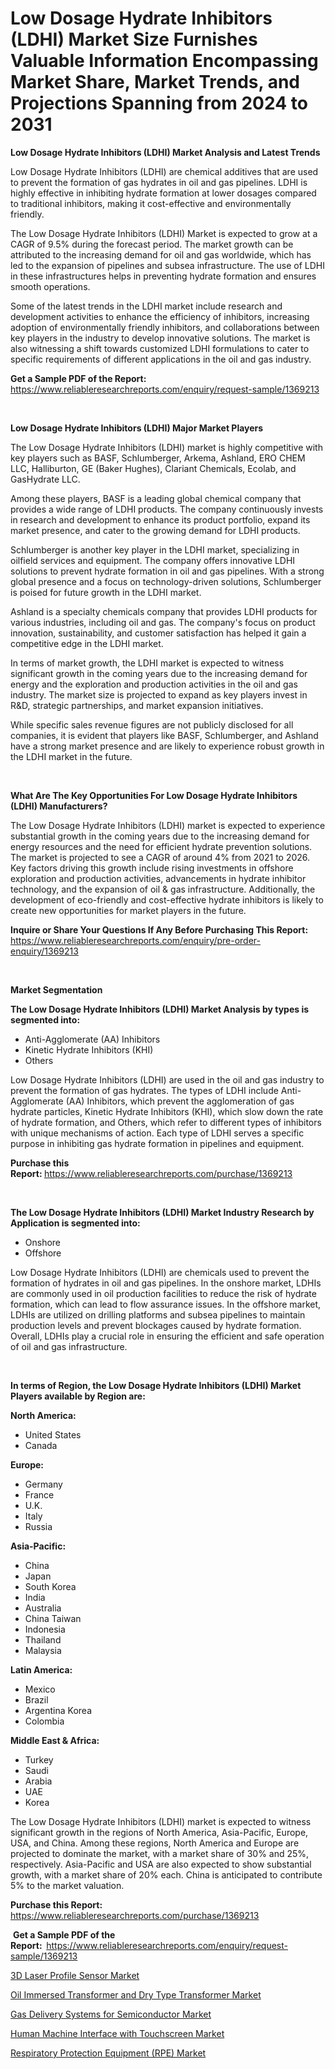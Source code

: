 <p><h1>Low Dosage Hydrate Inhibitors (LDHI) Market Size Furnishes Valuable Information Encompassing Market Share, Market Trends, and Projections Spanning from 2024 to 2031</h1></p><p><strong>Low Dosage Hydrate Inhibitors (LDHI) Market Analysis and Latest Trends</strong></p>
<p><p>Low Dosage Hydrate Inhibitors (LDHI) are chemical additives that are used to prevent the formation of gas hydrates in oil and gas pipelines. LDHI is highly effective in inhibiting hydrate formation at lower dosages compared to traditional inhibitors, making it cost-effective and environmentally friendly.</p><p>The Low Dosage Hydrate Inhibitors (LDHI) Market is expected to grow at a CAGR of 9.5% during the forecast period. The market growth can be attributed to the increasing demand for oil and gas worldwide, which has led to the expansion of pipelines and subsea infrastructure. The use of LDHI in these infrastructures helps in preventing hydrate formation and ensures smooth operations.</p><p>Some of the latest trends in the LDHI market include research and development activities to enhance the efficiency of inhibitors, increasing adoption of environmentally friendly inhibitors, and collaborations between key players in the industry to develop innovative solutions. The market is also witnessing a shift towards customized LDHI formulations to cater to specific requirements of different applications in the oil and gas industry.</p></p>
<p><strong>Get a Sample PDF of the Report:&nbsp;</strong> <a href="https://www.reliableresearchreports.com/enquiry/request-sample/1369213">https://www.reliableresearchreports.com/enquiry/request-sample/1369213</a></p>
<p>&nbsp;</p>
<p><strong>Low Dosage Hydrate Inhibitors (LDHI) Major Market Players</strong></p>
<p><p>The Low Dosage Hydrate Inhibitors (LDHI) market is highly competitive with key players such as BASF, Schlumberger, Arkema, Ashland, ERO CHEM LLC, Halliburton, GE (Baker Hughes), Clariant Chemicals, Ecolab, and GasHydrate LLC. </p><p>Among these players, BASF is a leading global chemical company that provides a wide range of LDHI products. The company continuously invests in research and development to enhance its product portfolio, expand its market presence, and cater to the growing demand for LDHI products. </p><p>Schlumberger is another key player in the LDHI market, specializing in oilfield services and equipment. The company offers innovative LDHI solutions to prevent hydrate formation in oil and gas pipelines. With a strong global presence and a focus on technology-driven solutions, Schlumberger is poised for future growth in the LDHI market. </p><p>Ashland is a specialty chemicals company that provides LDHI products for various industries, including oil and gas. The company's focus on product innovation, sustainability, and customer satisfaction has helped it gain a competitive edge in the LDHI market. </p><p>In terms of market growth, the LDHI market is expected to witness significant growth in the coming years due to the increasing demand for energy and the exploration and production activities in the oil and gas industry. The market size is projected to expand as key players invest in R&D, strategic partnerships, and market expansion initiatives. </p><p>While specific sales revenue figures are not publicly disclosed for all companies, it is evident that players like BASF, Schlumberger, and Ashland have a strong market presence and are likely to experience robust growth in the LDHI market in the future.</p></p>
<p>&nbsp;</p>
<p><strong>What Are The Key Opportunities For Low Dosage Hydrate Inhibitors (LDHI) Manufacturers?</strong></p>
<p><p>The Low Dosage Hydrate Inhibitors (LDHI) market is expected to experience substantial growth in the coming years due to the increasing demand for energy resources and the need for efficient hydrate prevention solutions. The market is projected to see a CAGR of around 4% from 2021 to 2026. Key factors driving this growth include rising investments in offshore exploration and production activities, advancements in hydrate inhibitor technology, and the expansion of oil & gas infrastructure. Additionally, the development of eco-friendly and cost-effective hydrate inhibitors is likely to create new opportunities for market players in the future.</p></p>
<p><strong>Inquire or Share Your Questions If Any Before Purchasing This Report:</strong> <a href="https://www.reliableresearchreports.com/enquiry/pre-order-enquiry/1369213">https://www.reliableresearchreports.com/enquiry/pre-order-enquiry/1369213</a></p>
<p>&nbsp;</p>
<p><strong>Market Segmentation</strong></p>
<p><strong>The Low Dosage Hydrate Inhibitors (LDHI) Market Analysis by types is segmented into:</strong></p>
<p><ul><li>Anti-Agglomerate (AA) Inhibitors</li><li>Kinetic Hydrate Inhibitors (KHI)</li><li>Others</li></ul></p>
<p><p>Low Dosage Hydrate Inhibitors (LDHI) are used in the oil and gas industry to prevent the formation of gas hydrates. The types of LDHI include Anti-Agglomerate (AA) Inhibitors, which prevent the agglomeration of gas hydrate particles, Kinetic Hydrate Inhibitors (KHI), which slow down the rate of hydrate formation, and Others, which refer to different types of inhibitors with unique mechanisms of action. Each type of LDHI serves a specific purpose in inhibiting gas hydrate formation in pipelines and equipment.</p></p>
<p><strong>Purchase this Report:&nbsp;</strong><a href="https://www.reliableresearchreports.com/purchase/1369213">https://www.reliableresearchreports.com/purchase/1369213</a></p>
<p>&nbsp;</p>
<p><strong>The Low Dosage Hydrate Inhibitors (LDHI) Market Industry Research by Application is segmented into:</strong></p>
<p><ul><li>Onshore</li><li>Offshore</li></ul></p>
<p><p>Low Dosage Hydrate Inhibitors (LDHI) are chemicals used to prevent the formation of hydrates in oil and gas pipelines. In the onshore market, LDHIs are commonly used in oil production facilities to reduce the risk of hydrate formation, which can lead to flow assurance issues. In the offshore market, LDHIs are utilized on drilling platforms and subsea pipelines to maintain production levels and prevent blockages caused by hydrate formation. Overall, LDHIs play a crucial role in ensuring the efficient and safe operation of oil and gas infrastructure.</p></p>
<p>&nbsp;</p>
<p><strong>In terms of Region, the Low Dosage Hydrate Inhibitors (LDHI) Market Players available by Region are:</strong></p>
<p>
    <p> <strong> North America: </strong>
        <ul>
            <li>United States</li>
            <li>Canada</li>
        </ul>
        </p> 
    <p> <strong> Europe: </strong>
        <ul>
            <li>Germany</li>
            <li>France</li>
            <li>U.K.</li>
            <li>Italy</li>
            <li>Russia</li>
        </ul>
        </p> 
    <p> <strong> Asia-Pacific: </strong>
        <ul>
            <li>China</li>
            <li>Japan</li>
            <li>South Korea</li>
            <li>India</li>
            <li>Australia</li>
            <li>China Taiwan</li>
            <li>Indonesia</li>
            <li>Thailand</li>
            <li>Malaysia</li>
        </ul>
        </p> 
    <p> <strong> Latin America: </strong>
        <ul>
            <li>Mexico</li>
            <li>Brazil</li>
            <li>Argentina Korea</li>
            <li>Colombia</li>
        </ul>
        </p> 
    <p> <strong> Middle East & Africa: </strong>
        <ul>
            <li>Turkey</li>
            <li>Saudi</li>
            <li>Arabia</li>
            <li>UAE</li>
            <li>Korea</li>
        </ul>
    </p>
    </p>
<p><p>The Low Dosage Hydrate Inhibitors (LDHI) market is expected to witness significant growth in the regions of North America, Asia-Pacific, Europe, USA, and China. Among these regions, North America and Europe are projected to dominate the market, with a market share of 30% and 25%, respectively. Asia-Pacific and USA are also expected to show substantial growth, with a market share of 20% each. China is anticipated to contribute 5% to the market valuation.</p></p>
<p><strong>Purchase this Report: </strong><a href="https://www.reliableresearchreports.com/purchase/1369213">https://www.reliableresearchreports.com/purchase/1369213</a></p>
<p>&nbsp;<strong>Get a Sample PDF of the Report:&nbsp;&nbsp;</strong><a href="https://www.reliableresearchreports.com/enquiry/request-sample/1369213">https://www.reliableresearchreports.com/enquiry/request-sample/1369213</a></p>
<p><strong></strong></p>
<p><p><a href="https://medium.com/@patriciaknight1961/3d-laser-profile-sensor-market-competitive-analysis-market-trends-and-forecast-to-2031-ece04f166a99">3D Laser Profile Sensor Market</a></p><p><a href="https://medium.com/@patriciaknight1961/oil-immersed-transformer-and-dry-type-transformer-market-competitive-analysis-market-trends-and-b25e5f98ec43">Oil Immersed Transformer and Dry Type Transformer Market</a></p><p><a href="https://medium.com/@lisastevens48/gas-delivery-systems-for-semiconductor-nbsp-market-focuses-on-market-share-size-and-projected-e73b701456af">Gas Delivery Systems for Semiconductor Market</a></p><p><a href="https://medium.com/@lisastevens48/human-machine-interface-with-touchscreen-market-exploring-market-share-market-trends-and-future-375b370d0234">Human Machine Interface with Touchscreen Market</a></p><p><a href="https://medium.com/@timothychapman46/respiratory-protection-equipment-rpe-market-analysis-its-cagr-market-segmentation-and-global-54357ede7fb0">Respiratory Protection Equipment (RPE) Market</a></p></p>